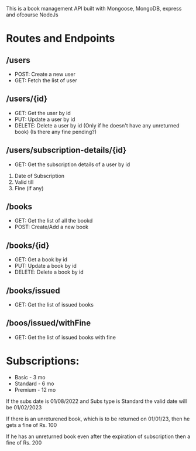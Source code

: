 This is a book management API built with Mongoose, MongoDB, express and ofcourse NodeJs

# Routes and Endpoints

## /users 

- POST: Create a new user
- GET: Fetch the list of user

## /users/{id}

- GET: Get the user by id
- PUT: Update a user by id
- DELETE: Delete a user by id (Only if he doesn't have any unreturned book) (Is there any fine pending?)

## /users/subscription-details/{id}

- GET: Get the subscription details of a user by id

1. Date of Subscription
2. Valid till
3. Fine (if any)

## /books

- GET: Get the list of all the bookd
- POST: Create/Add a new book

## /books/{id}

- GET: Get a book by id
- PUT: Update a book by id
- DELETE: Delete a book by id

## /books/issued

- GET: Get the list of issued books

## /boos/issued/withFine

- GET: Get the list of issued books with fine

# Subscriptions:

- Basic - 3 mo
- Standard - 6 mo
- Premium - 12 mo

If the subs date is 01/08/2022
and Subs type is Standard
the valid date will be 01/02/2023

If there is an unreturened book, which is to be returned on 01/01/23, then he gets a fine of Rs. 100

If he has an unreturned book even after the expiration of subscription then a fine of Rs. 200
